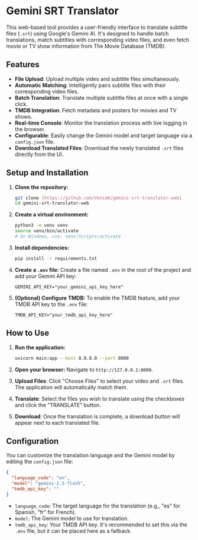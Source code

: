 # Gemini SRT Translator

This web-based tool provides a user-friendly interface to translate subtitle files (`.srt`) using Google's Gemini AI. It's designed to handle batch translations, match subtitles with corresponding video files, and even fetch movie or TV show information from The Movie Database (TMDB).

## Features

- **File Upload**: Upload multiple video and subtitle files simultaneously.
- **Automatic Matching**: Intelligently pairs subtitle files with their corresponding video files.
- **Batch Translation**: Translate multiple subtitle files at once with a single click.
- **TMDB Integration**: Fetch metadata and posters for movies and TV shows.
- **Real-time Console**: Monitor the translation process with live logging in the browser.
- **Configurable**: Easily change the Gemini model and target language via a `config.json` file.
- **Download Translated Files**: Download the newly translated `.srt` files directly from the UI.

## Setup and Installation

1.  **Clone the repository:**
    ```bash
    git clone [https://github.com/VenimK/gemini-srt-translator-web]
    cd gemini-srt-translator-web
    ```

2.  **Create a virtual environment:**
    ```bash
    python3 -m venv venv
    source venv/bin/activate
    # On Windows, use: venv\Scripts\activate
    ```

3.  **Install dependencies:**
    ```bash
    pip install -r requirements.txt
    ```

4.  **Create a `.env` file:**
    Create a file named `.env` in the root of the project and add your Gemini API key:
    ```
    GEMINI_API_KEY="your_gemini_api_key_here"
    ```

5.  **(Optional) Configure TMDB:**
    To enable the TMDB feature, add your TMDB API key to the `.env` file:
    ```
    TMDB_API_KEY="your_tmdb_api_key_here"
    ```

## How to Use

1.  **Run the application:**
    ```bash
    uvicorn main:app --host 0.0.0.0 --port 8000
    ```

2.  **Open your browser:**
    Navigate to `http://127.0.0.1:8000`.

3.  **Upload Files**:
    Click "Choose Files" to select your video and `.srt` files. The application will automatically match them.

4.  **Translate**:
    Select the files you wish to translate using the checkboxes and click the "TRANSLATE" button.

5.  **Download**:
    Once the translation is complete, a download button will appear next to each translated file.

## Configuration

You can customize the translation language and the Gemini model by editing the `config.json` file:

```json
{
  "language_code": "en",
  "model": "gemini-2.5-flash",
  "tmdb_api_key": ""
}
```

- `language_code`: The target language for the translation (e.g., "es" for Spanish, "fr" for French).
- `model`: The Gemini model to use for translation.
- `tmdb_api_key`: Your TMDB API key. It's recommended to set this via the `.env` file, but it can be placed here as a fallback.
